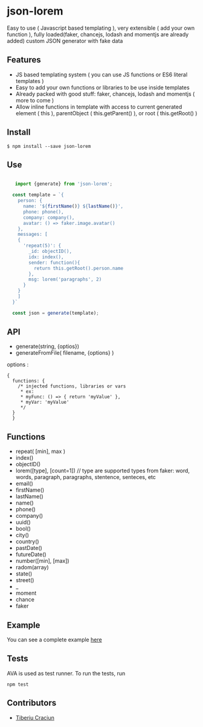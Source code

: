  # json-lorem
Easy to use ( Javascript based templating ), very extensible ( add your own function ), fully loaded(faker, chancejs, lodash and momentjs are already added) custom JSON generator with fake data


## Features
- JS based templating system ( you can use JS functions or ES6 literal templates )
- Easy to add your own functions or libraries to be use inside templates
- Already packed with good stuff: faker, chancejs, lodash and momentjs ( more to come  )
- Allow inline functions in template with access to current generated element ( this ), parentObject ( this.getParent() ), or root ( this.getRoot() )

## Install
```
$ npm install --save json-lorem
```

## Use

```javascript

   import {generate} from 'json-lorem';

  const template = `{
    person: {
      name: '${firstName()} ${lastName()}',
      phone: phone(),
      company: company(),
      avatar: () => faker.image.avatar()
    },
    messages: [
    {
      'repeat(5)': {
        _id: objectID(),
        idx: index(),
        sender: function(){
          return this.getRoot().person.name
        },
        msg: lorem('paragraphs', 2)
      }
    }
    ]
  }`

  const json = generate(template);

```

## API
- generate(string, {optios})
- generateFromFile( filename, {options} )

options :
```
{
  functions: {
    /* injected functions, libraries or vars
     * ex:
     * myFunc: () => { return 'myValue' },
     * myVar: 'myValue'
     */
  }
  }
```

## Functions
- repeat( [min], max )
- index()
- objectID()
- lorem([type], [count=1]) // type are supported types from faker: word, words, paragraph, paragraphs, stentence, senteces, etc
- email()
- firstName()
- lastName()
- name()
- phone()
- company()
- uuid()
- bool()
- city()
- country()
- pastDate()
- futureDate()
- number([min], [max])
- radom(array)
- state()
- street()
- _
- moment
- chance
- faker


## Example
You can see a complete example [here](example)

## Tests
AVA is used as test runner. To run the tests, run

```
npm test
```

## Contributors
- [Tiberiu Craciun](https://github.com/tiberiuc)
